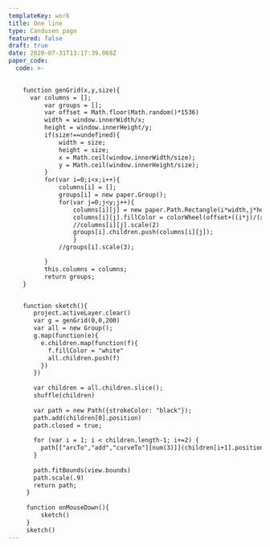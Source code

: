 ```yaml
---
templateKey: work
title: One line
type: Candusen page
featured: false
draft: true
date: 2020-07-31T13:17:39.068Z
paper_code:
  code: >-
    

    function genGrid(x,y,size){
      var columns = [];
          var groups = [];
          var offset = Math.floor(Math.random()*1536)
          width = window.innerWidth/x;
          height = window.innerHeight/y;
          if(size!==undefined){
              width = size;
              height = size;
              x = Math.ceil(window.innerWidth/size);
              y = Math.ceil(window.innerHeight/size);
          }
          for(var i=0;i<x;i++){
              columns[i] = [];
              groups[i] = new paper.Group();
              for(var j=0;j<y;j++){
                  columns[i][j] = new paper.Path.Rectangle(i*width,j*height,width,height);
                  columns[i][j].fillColor = colorWheel(offset+((i*j)/(x*y)*1536));//prettyRaCo();
                  //columns[i][j].scale(2)
                  groups[i].children.push(columns[i][j]);
                  }
              //groups[i].scale(3);

          }
          this.columns = columns;
          return groups;
    }


    function sketch(){
       project.activeLayer.clear()
       var g = genGrid(0,0,200)
       var all = new Group();
       g.map(function(e){
         e.children.map(function(f){
           f.fillColor = "white"
           all.children.push(f)
         })
       })
     
       var children = all.children.slice();
       shuffle(children)
     
       var path = new Path({strokeColor: "black"});
       path.add(children[0].position)
       path.closed = true;
     
       for (var i = 1; i < children.length-1; i+=2) {
         path[["arcTo","add","curveTo"][num(3)]](children[i+1].position,children[i].position)
       }
     
       path.fitBounds(view.bounds)
       path.scale(.9)
       return path;
     }
     
     function onMouseDown(){
         sketch()
     }
     sketch()
---
```

